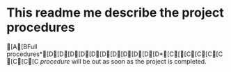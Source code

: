 # This readme me describe the project procedures
[A[BFull procedures*[D[D[D[D[D[D[D[D[D[D[D*[C[[C[C[C[C[C[C[C *procedure* will be out as soon as the project is completed.